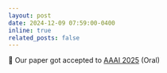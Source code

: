 ```yaml
---
layout: post
date: 2024-12-09 07:59:00-0400
inline: true
related_posts: false
---
```


📝 Our paper got accepted to [AAAI 2025](https://arxiv.org/abs/2502.14070) (Oral)
